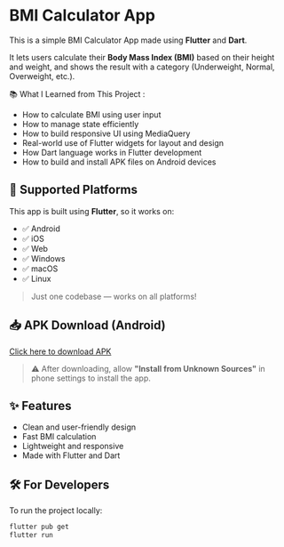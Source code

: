 # BMI Calculator App

This is a simple BMI Calculator App made using **Flutter** and **Dart**.

It lets users calculate their **Body Mass Index (BMI)** based on their height and weight, and shows the result with a category (Underweight, Normal, Overweight, etc.).

📚 What I Learned from This Project : 
- How to calculate BMI using user input
- How to manage state efficiently
- How to build responsive UI using MediaQuery
- Real-world use of Flutter widgets for layout and design
- How Dart language works in Flutter development
- How to build and install APK files on Android devices

## 📱 Supported Platforms

This app is built using **Flutter**, so it works on:

- ✅ Android  
- ✅ iOS  
- ✅ Web  
- ✅ Windows  
- ✅ macOS  
- ✅ Linux

> Just one codebase — works on all platforms!

## 📥 APK Download (Android)

[Click here to download APK](https://drive.google.com/file/d/1UlzS-G49aVJx6ij0gFfl3aqTRKQRXtqS/view?usp=sharing)

> ⚠️ After downloading, allow **"Install from Unknown Sources"** in phone settings to install the app.

## ✨ Features

- Clean and user-friendly design
- Fast BMI calculation
- Lightweight and responsive
- Made with Flutter and Dart

## 🛠️ For Developers

To run the project locally:

```bash
flutter pub get
flutter run
